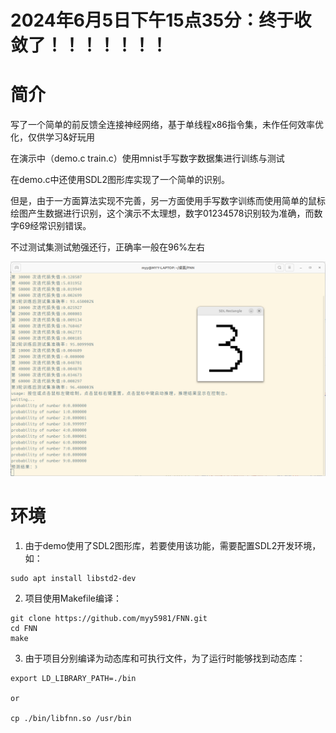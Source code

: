 # 2024年6月5日下午15点35分：终于收敛了！！！！！！！

# 简介
写了一个简单的前反馈全连接神经网络，基于单线程x86指令集，未作任何效率优化，仅供学习&好玩用

在演示中（demo.c train.c）使用mnist手写数字数据集进行训练与测试

在demo.c中还使用SDL2图形库实现了一个简单的识别。

但是，由于一方面算法实现不完善，另一方面使用手写数字训练而使用简单的鼠标绘图产生数据进行识别，这个演示不太理想，数字01234578识别较为准确，而数字69经常识别错误。

不过测试集测试勉强还行，正确率一般在96%左右

![演示](./resource/demo.png "演示")

# 环境
1. 由于demo使用了SDL2图形库，若要使用该功能，需要配置SDL2开发环境，如：

```shell
sudo apt install libstd2-dev
```

2. 项目使用Makefile编译：
```shell
git clone https://github.com/myy5981/FNN.git
cd FNN
make
```

3. 由于项目分别编译为动态库和可执行文件，为了运行时能够找到动态库：

```shell
export LD_LIBRARY_PATH=./bin

or

cp ./bin/libfnn.so /usr/bin
```
